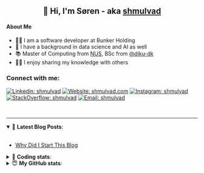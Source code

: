<h2 align="center">
	👋 Hi, I'm Søren - aka <a href="https://shmulvad.com">shmulvad</a>
</h2>

#### About Me
- 👨‍💻 I am a software developer at Bunker Holding
- 🤖 I have a background in data science and AI as well
- 📚 Master of Computing from [NUS], BSc from [@diku-dk]
- 👨‍🏫 I enjoy sharing my knowledge with others

### Connect with me:

[![Linkedin: shmulvad](https://img.shields.io/badge/shmulvad-blue?style=flat&logo=Linkedin&logoColor=white)][linkedin]
[![Website: shmulvad.com](https://img.shields.io/badge/shmulvad.com-47CCCC?&style=flat&logo=Google-Chrome&logoColor=white)][website]
[![Instagram: shmulvad](https://img.shields.io/badge/-@shmulvad-purple?style=flat&logo=Instagram&logoColor=white)][instagram]
[![StackOverflow: shmulvad](https://img.shields.io/badge/shmulvad-FE7A16?style=flat&logo=stack-overflow&logoColor=white)][stackOverflow]
[![Email: shmulvad](https://img.shields.io/badge/shmulvad-D14836?style=flat&logo=gmail&logoColor=white)][mail]

<br />

---

<details open>
 <summary>📕 <b>Latest Blog Posts</b>: </summary>

<br>

<!-- BLOG-POST-LIST:START -->
- [Why Did I Start This Blog](https://shmulvad.com/blog/why-did-start-this-blog)
<!-- BLOG-POST-LIST:END -->

</details>

<!-- --- -->

<details>
 <summary>🤖 <b>Coding stats</b>: </summary>

<br>

NOTE: Doesn't track coding at work.

<!--START_SECTION:waka-->
![Code Time](http://img.shields.io/badge/Code%20Time-3%2C133%20hrs%2019%20mins-blue)

**I'm an Early 🐤** 

```text
🌞 Morning                2345 commits        ██████░░░░░░░░░░░░░░░░░░░   24.64 % 
🌆 Daytime                3397 commits        █████████░░░░░░░░░░░░░░░░   35.70 % 
🌃 Evening                2689 commits        ███████░░░░░░░░░░░░░░░░░░   28.26 % 
🌙 Night                  1085 commits        ███░░░░░░░░░░░░░░░░░░░░░░   11.40 % 
```


📊 **This Week I Spent My Time On** 

```text
💬 Programming Languages: 
Other                    6 mins              █████████░░░░░░░░░░░░░░░░   34.47 % 
Bash                     5 mins              ███████░░░░░░░░░░░░░░░░░░   28.78 % 
Python                   4 mins              ██████░░░░░░░░░░░░░░░░░░░   24.43 % 
CSV                      2 mins              ███░░░░░░░░░░░░░░░░░░░░░░   12.32 % 

🔥 Editors: 
VS Code                  9 mins              █████████████░░░░░░░░░░░░   53.21 % 
Zsh                      6 mins              █████████░░░░░░░░░░░░░░░░   34.47 % 
Sublime Text             2 mins              ███░░░░░░░░░░░░░░░░░░░░░░   12.32 % 

🐱‍💻 Projects: 
km24-core                15 mins             ██████████████████████░░░   87.68 % 
Unknown Project          2 mins              ███░░░░░░░░░░░░░░░░░░░░░░   12.32 % 
```


 Last Updated on 01/09/2025 18:50:12 UTC
<!--END_SECTION:waka-->

</details>

<!-- --- -->

<details>
 <summary>😇 <b>My GitHub stats</b>: </summary>

<br>

<img align="left" alt="shmulvad's Github Stats" src="https://github-readme-stats.vercel.app/api?username=shmulvad&show_icons=true&hide_border=true" />

</details>



[website]: https://shmulvad.com
[linkedin]: https://linkedin.com/in/shmulvad
[instagram]: https://instagram.com/shmulvad
[stackOverflow]: https://stackoverflow.com/users/9248793/shmulvad
[mail]: mailto:shmulvad@gmail.com
[@diku-dk]: https://github.com/diku-dk
[github]: https://github.com/shmulvad
[NUS]: https://www.nus.edu.sg
